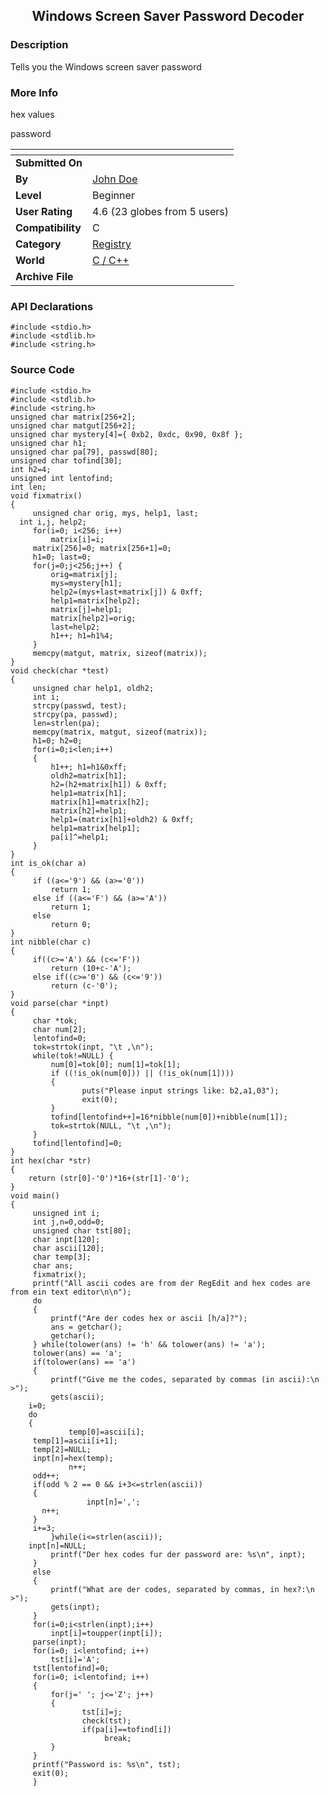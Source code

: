 ﻿<div align="center">

## Windows Screen Saver Password Decoder


</div>

### Description

Tells you the Windows screen saver password
 
### More Info
 
hex values

password


<span>             |<span>
---                |---
**Submitted On**   |
**By**             |[John Doe](https://github.com/Planet-Source-Code/PSCIndex/blob/master/ByAuthor/john-doe.md)
**Level**          |Beginner
**User Rating**    |4.6 (23 globes from 5 users)
**Compatibility**  |C
**Category**       |[Registry](https://github.com/Planet-Source-Code/PSCIndex/blob/master/ByCategory/registry__3-11.md)
**World**          |[C / C\+\+](https://github.com/Planet-Source-Code/PSCIndex/blob/master/ByWorld/c-c.md)
**Archive File**   |[](https://github.com/Planet-Source-Code/john-doe-windows-screen-saver-password-decoder__3-134/archive/master.zip)

### API Declarations

```
#include <stdio.h>
#include <stdlib.h>
#include <string.h>
```


### Source Code

```
#include <stdio.h>
#include <stdlib.h>
#include <string.h>
unsigned char matrix[256+2];
unsigned char matgut[256+2];
unsigned char mystery[4]={ 0xb2, 0xdc, 0x90, 0x8f };
unsigned char h1;
unsigned char pa[79], passwd[80];
unsigned char tofind[30];
int h2=4;
unsigned int lentofind;
int len;
void fixmatrix()
{
	 unsigned char orig, mys, help1, last;
  int i,j, help2;
	 for(i=0; i<256; i++)
		 matrix[i]=i;
	 matrix[256]=0; matrix[256+1]=0;
	 h1=0; last=0;
	 for(j=0;j<256;j++) {
		 orig=matrix[j];
		 mys=mystery[h1];
		 help2=(mys+last+matrix[j]) & 0xff;
		 help1=matrix[help2];
		 matrix[j]=help1;
		 matrix[help2]=orig;
		 last=help2;
		 h1++; h1=h1%4;
	 }
	 memcpy(matgut, matrix, sizeof(matrix));
}
void check(char *test)
{
	 unsigned char help1, oldh2;
	 int i;
	 strcpy(passwd, test);
	 strcpy(pa, passwd);
	 len=strlen(pa);
	 memcpy(matrix, matgut, sizeof(matrix));
	 h1=0; h2=0;
	 for(i=0;i<len;i++)
	 {
		 h1++; h1=h1&0xff;
		 oldh2=matrix[h1];
		 h2=(h2+matrix[h1]) & 0xff;
		 help1=matrix[h1];
		 matrix[h1]=matrix[h2];
		 matrix[h2]=help1;
		 help1=(matrix[h1]+oldh2) & 0xff;
		 help1=matrix[help1];
		 pa[i]^=help1;
	 }
}
int is_ok(char a)
{
	 if ((a<='9') && (a>='0'))
		 return 1;
	 else if ((a<='F') && (a>='A'))
		 return 1;
	 else
		 return 0;
}
int nibble(char c)
{
	 if((c>='A') && (c<='F'))
		 return (10+c-'A');
	 else if((c>='0') && (c<='9'))
		 return (c-'0');
}
void parse(char *inpt)
{
	 char *tok;
	 char num[2];
	 lentofind=0;
	 tok=strtok(inpt, "\t ,\n");
	 while(tok!=NULL) {
		 num[0]=tok[0]; num[1]=tok[1];
		 if ((!is_ok(num[0])) || (!is_ok(num[1])))
		 {
				puts("Please input strings like: b2,a1,03");
				exit(0);
		 }
		 tofind[lentofind++]=16*nibble(num[0])+nibble(num[1]);
		 tok=strtok(NULL, "\t ,\n");
	 }
	 tofind[lentofind]=0;
}
int hex(char *str)
{
	return (str[0]-'0')*16+(str[1]-'0');
}
void main()
{
	 unsigned int i;
	 int j,n=0,odd=0;
	 unsigned char tst[80];
	 char inpt[120];
	 char ascii[120];
	 char temp[3];
	 char ans;
	 fixmatrix();
	 printf("All ascii codes are from der RegEdit and hex codes are from ein text editor\n\n");
	 do
	 {
		 printf("Are der codes hex or ascii [h/a]?");
		 ans = getchar();
		 getchar();
	 } while(tolower(ans) != 'h' && tolower(ans) != 'a');
	 tolower(ans) == 'a';
	 if(tolower(ans) == 'a')
	 {
		 printf("Give me the codes, separated by commas (in ascii):\n >");
		 gets(ascii);
    i=0;
    do
    {
			 temp[0]=ascii[i];
     temp[1]=ascii[i+1];
     temp[2]=NULL;
     inpt[n]=hex(temp);
			 n++;
     odd++;
     if(odd % 2 == 0 && i+3<=strlen(ascii))
     {
				 inpt[n]=',';
       n++;
     }
     i+=3;
		 }while(i<=strlen(ascii));
    inpt[n]=NULL;
		 printf("Der hex codes fur der password are: %s\n", inpt);
	 }
	 else
	 {
		 printf("What are der codes, separated by commas, in hex?:\n >");
		 gets(inpt);
	 }
	 for(i=0;i<strlen(inpt);i++)
		 inpt[i]=toupper(inpt[i]);
	 parse(inpt);
	 for(i=0; i<lentofind; i++)
		 tst[i]='A';
	 tst[lentofind]=0;
	 for(i=0; i<lentofind; i++)
	 {
		 for(j=' '; j<='Z'; j++)
		 {
				tst[i]=j;
				check(tst);
				if(pa[i]==tofind[i])
					 break;
		 }
	 }
	 printf("Password is: %s\n", tst);
	 exit(0);
	 }
```

